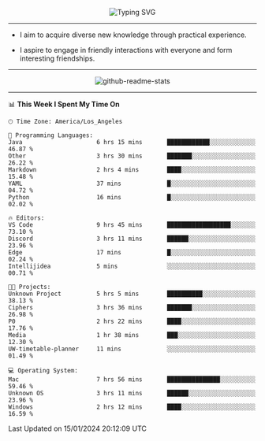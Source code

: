 <p align="center">
  <img src="https://readme-typing-svg.demolab.com?font=Fira+Code&weight=500&size=32&duration=2500&pause=1600&center=true&vCenter=true&random=false&width=1024&height=64&lines=Hi+there+%F0%9F%91%8B;I'm+delighted+you+could+make+it+here+%F0%9F%8E%89;I'm+Harry%2C+a+college+student+still+finding+my+way" alt="Typing SVG" />
</p>


---


- I aim to acquire diverse new knowledge through practical experience.

- I aspire to engage in friendly interactions with everyone and form interesting friendships.


---


<p align="center">
  <img src="https://github-readme-stats.vercel.app/api?username=Harry-Jing&show_icons=true" alt="github-readme-stats"/>
</p>


---

<!--START_SECTION:waka-->
📊 **This Week I Spent My Time On** 

```text
🕑︎ Time Zone: America/Los_Angeles

💬 Programming Languages: 
Java                     6 hrs 15 mins       ████████████░░░░░░░░░░░░░   46.87 % 
Other                    3 hrs 30 mins       ███████░░░░░░░░░░░░░░░░░░   26.22 % 
Markdown                 2 hrs 4 mins        ████░░░░░░░░░░░░░░░░░░░░░   15.48 % 
YAML                     37 mins             █░░░░░░░░░░░░░░░░░░░░░░░░   04.72 % 
Python                   16 mins             █░░░░░░░░░░░░░░░░░░░░░░░░   02.02 % 

🔥 Editors: 
VS Code                  9 hrs 45 mins       ██████████████████░░░░░░░   73.10 % 
Discord                  3 hrs 11 mins       ██████░░░░░░░░░░░░░░░░░░░   23.96 % 
Edge                     17 mins             █░░░░░░░░░░░░░░░░░░░░░░░░   02.24 % 
Intellijidea             5 mins              ░░░░░░░░░░░░░░░░░░░░░░░░░   00.71 % 

🐱‍💻 Projects: 
Unknown Project          5 hrs 5 mins        ██████████░░░░░░░░░░░░░░░   38.13 % 
Ciphers                  3 hrs 36 mins       ███████░░░░░░░░░░░░░░░░░░   26.98 % 
P0                       2 hrs 22 mins       ████░░░░░░░░░░░░░░░░░░░░░   17.76 % 
Media                    1 hr 38 mins        ███░░░░░░░░░░░░░░░░░░░░░░   12.30 % 
UW-timetable-planner     11 mins             ░░░░░░░░░░░░░░░░░░░░░░░░░   01.49 % 

💻 Operating System: 
Mac                      7 hrs 56 mins       ███████████████░░░░░░░░░░   59.46 % 
Unknown OS               3 hrs 11 mins       ██████░░░░░░░░░░░░░░░░░░░   23.96 % 
Windows                  2 hrs 12 mins       ████░░░░░░░░░░░░░░░░░░░░░   16.59 % 
```


 Last Updated on 15/01/2024 20:12:09 UTC
<!--END_SECTION:waka-->
